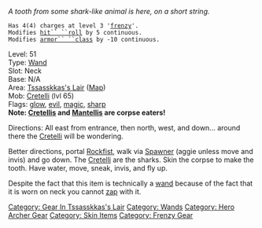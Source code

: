 *A tooth from some shark-like animal is here, on a short string.*

`Has 4(4) charges at level 3 '`[`frenzy`](Frenzy.md "wikilink")`'.`  
`Modifies `[`hit`` ``roll`](Hit_Roll.md "wikilink")` by 5 continuous.`  
`Modifies `[`armor`` ``class`](Armor_Class.md "wikilink")` by -10 continuous.`

Level: 51  
Type: [Wand](:Category:Wands.md "wikilink")  
Slot: Neck  
Base: N/A  
Area: [Tssasskkas's Lair](:Category:_Tssasskkas's_Lair.md "wikilink")
([Map](Tssasskkas's_Lair_Map.md "wikilink"))  
Mob: [Cretelli](Cretelli "wikilink") (lvl 65)  
Flags: [glow](Glow_Flag.md "wikilink"), [evil](Evil_Flag.md "wikilink"),
[magic](Magic_Flag.md "wikilink"), [sharp](Sharp_Flag.md "wikilink")  
**Note: [Cretellis](Cretelli "wikilink") and
[Mantellis](Mantelli "wikilink") are corpse eaters!**

Directions: All east from entrance, then north, west, and down... around
there the [Cretelli](Cretelli "wikilink") will be wondering.

Better directions, portal [Rockfist](Rockfist "wikilink"), walk via
[Spawner](Spawner "wikilink") (aggie unless move and invis) and go down.
The [Cretelli](Cretelli "wikilink") are the sharks. Skin the corpse to
make the tooth. Have water, move, sneak, invis, and fly up.

Despite the fact that this item is technically a
[wand](:Category:Wands.md "wikilink") because of the fact that it is
worn on neck you cannot [zap](Zap.md "wikilink") with it.

[Category: Gear In Tssasskkas's
Lair](Category:_Gear_In_Tssasskkas's_Lair "wikilink") [Category:
Wands](Category:_Wands "wikilink") [Category: Hero Archer
Gear](Category:_Hero_Archer_Gear "wikilink") [Category: Skin
Items](Category:_Skin_Items "wikilink") [Category: Frenzy
Gear](Category:_Frenzy_Gear "wikilink")
